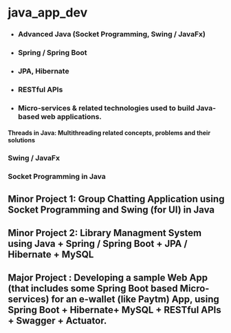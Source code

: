# java_app_dev
- ### Advanced Java (Socket Programming, Swing / JavaFx)
- ### Spring / Spring Boot
- ### JPA, Hibernate
- ### RESTful APIs
- ### Micro-services & related technologies used to build Java-based web applications.

#### Threads in Java: Multithreading related concepts, problems and their solutions

### Swing / JavaFx

### Socket Programming in Java

## Minor Project 1: Group Chatting Application using Socket Programming and Swing (for UI) in Java

## Minor Project 2: Library Managment System using Java + Spring / Spring Boot + JPA / Hibernate + MySQL

## Major Project : Developing a sample Web App (that includes some Spring Boot based Micro-services) for an e-wallet (like Paytm) App, using Spring Boot + Hibernate+ MySQL + RESTful APIs + Swagger + Actuator.
